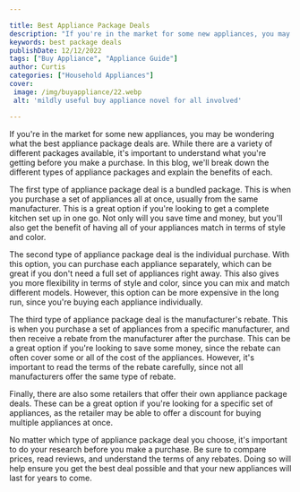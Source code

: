```yaml
---

title: Best Appliance Package Deals
description: "If you're in the market for some new appliances, you may be wondering what the best appliance package deals are. While there are a...learn more about it now"
keywords: best package deals
publishDate: 12/12/2022
tags: ["Buy Appliance", "Appliance Guide"]
author: Curtis
categories: ["Household Appliances"]
cover: 
 image: /img/buyappliance/22.webp
 alt: 'mildly useful buy appliance novel for all involved'

---
```


If you're in the market for some new appliances, you may be wondering what the best appliance package deals are. While there are a variety of different packages available, it's important to understand what you're getting before you make a purchase. In this blog, we'll break down the different types of appliance packages and explain the benefits of each. 

The first type of appliance package deal is a bundled package. This is when you purchase a set of appliances all at once, usually from the same manufacturer. This is a great option if you're looking to get a complete kitchen set up in one go. Not only will you save time and money, but you'll also get the benefit of having all of your appliances match in terms of style and color.

The second type of appliance package deal is the individual purchase. With this option, you can purchase each appliance separately, which can be great if you don't need a full set of appliances right away. This also gives you more flexibility in terms of style and color, since you can mix and match different models. However, this option can be more expensive in the long run, since you're buying each appliance individually.

The third type of appliance package deal is the manufacturer's rebate. This is when you purchase a set of appliances from a specific manufacturer, and then receive a rebate from the manufacturer after the purchase. This can be a great option if you're looking to save some money, since the rebate can often cover some or all of the cost of the appliances. However, it's important to read the terms of the rebate carefully, since not all manufacturers offer the same type of rebate.

Finally, there are also some retailers that offer their own appliance package deals. These can be a great option if you're looking for a specific set of appliances, as the retailer may be able to offer a discount for buying multiple appliances at once. 

No matter which type of appliance package deal you choose, it's important to do your research before you make a purchase. Be sure to compare prices, read reviews, and understand the terms of any rebates. Doing so will help ensure you get the best deal possible and that your new appliances will last for years to come.
